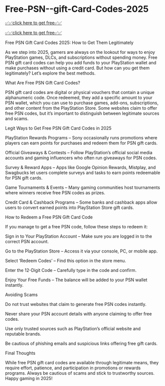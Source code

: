 # Free-PSN--gift-Card-Codes-2025

[✅✅click here to get free✅✅](https://telegra.ph/Free-PSN-gift-Card-Codes-2025-03-04)

[✅✅click here to get free✅✅](https://telegra.ph/Free-PSN-gift-Card-Codes-2025-03-04)


Free PSN Gift Card Codes 2025: How to Get Them Legitimately

As we step into 2025, gamers are always on the lookout for ways to enjoy PlayStation games, DLCs, and subscriptions without spending money. Free PSN gift card codes can help you add funds to your PlayStation wallet and make purchases without using a credit card. But how can you get them legitimately? Let’s explore the best methods.

What Are Free PSN Gift Card Codes?

PSN gift card codes are digital or physical vouchers that contain a unique alphanumeric code. Once redeemed, they add a specific amount to your PSN wallet, which you can use to purchase games, add-ons, subscriptions, and other content from the PlayStation Store. Some websites claim to offer free PSN codes, but it’s important to distinguish between legitimate sources and scams.

Legit Ways to Get Free PSN Gift Card Codes in 2025

PlayStation Rewards Programs – Sony occasionally runs promotions where players can earn points for purchases and redeem them for PSN gift cards.

Official Giveaways & Contests – Follow PlayStation’s official social media accounts and gaming influencers who often run giveaways for PSN codes.

Survey & Reward Apps – Apps like Google Opinion Rewards, Mistplay, and Swagbucks let users complete surveys and tasks to earn points redeemable for PSN gift cards.

Game Tournaments & Events – Many gaming communities host tournaments where winners receive free PSN codes as prizes.

Credit Card & Cashback Programs – Some banks and cashback apps allow users to convert earned points into PlayStation Store gift cards.

How to Redeem a Free PSN Gift Card Code

If you manage to get a free PSN code, follow these steps to redeem it:

Sign in to Your PlayStation Account – Make sure you are logged in to the correct PSN account.

Go to the PlayStation Store – Access it via your console, PC, or mobile app.

Select ‘Redeem Codes’ – Find this option in the store menu.

Enter the 12-Digit Code – Carefully type in the code and confirm.

Enjoy Your Free Funds – The balance will be added to your PSN wallet instantly.

Avoiding Scams

Do not trust websites that claim to generate free PSN codes instantly.

Never share your PSN account details with anyone claiming to offer free codes.

Use only trusted sources such as PlayStation’s official website and reputable brands.

Be cautious of phishing emails and suspicious links offering free gift cards.

Final Thoughts

While free PSN gift card codes are available through legitimate means, they require effort, patience, and participation in promotions or rewards programs. Always be cautious of scams and stick to trustworthy sources. Happy gaming in 2025!


